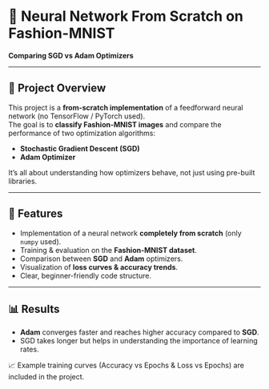 # 🧠 Neural Network From Scratch on Fashion-MNIST  
**Comparing SGD vs Adam Optimizers**

---

## 📌 Project Overview  
This project is a **from-scratch implementation** of a feedforward neural network (no TensorFlow / PyTorch used).  
The goal is to **classify Fashion-MNIST images** and compare the performance of two optimization algorithms:  
- **Stochastic Gradient Descent (SGD)**  
- **Adam Optimizer**  

It’s all about understanding how optimizers behave, not just using pre-built libraries.  

---

## 🚀 Features  
- Implementation of a neural network **completely from scratch** (only `numpy` used).  
- Training & evaluation on the **Fashion-MNIST dataset**.  
- Comparison between **SGD** and **Adam** optimizers.  
- Visualization of **loss curves & accuracy trends**.  
- Clear, beginner-friendly code structure.  

---

## 📊 Results  
- **Adam** converges faster and reaches higher accuracy compared to **SGD**.  
- SGD takes longer but helps in understanding the importance of learning rates.  

📈 Example training curves (Accuracy vs Epochs & Loss vs Epochs) are included in the project.  
